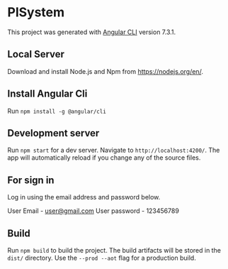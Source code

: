 # PlSystem

This project was generated with [Angular CLI](https://github.com/angular/angular-cli) version 7.3.1.

## Local Server

Download and install Node.js and Npm from https://nodejs.org/en/.

## Install Angular Cli

Run `npm install -g @angular/cli`

## Development server

Run `npm start` for a dev server. Navigate to `http://localhost:4200/`. The app will automatically reload if you change any of the source files.

## For sign in

Log in using the email address and password below.

User Email - user@gmail.com
User password - 123456789

## Build

Run `npm build` to build the project. The build artifacts will be stored in the `dist/` directory. Use the `--prod --aot` flag for a production build.
